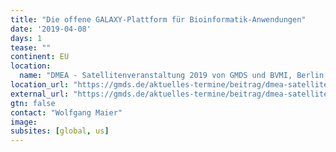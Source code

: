 ```yaml
---
title: "Die offene GALAXY-Plattform für Bioinformatik-Anwendungen"
date: '2019-04-08'
days: 1
tease: ""
continent: EU
location:
  name: "DMEA - Satellitenveranstaltung 2019 von GMDS und BVMI, Berlin, Germany"
location_url: "https://gmds.de/aktuelles-termine/beitrag/dmea-satellitenveranstaltung-2019-von-gmds-und-bvmi-bis-2018-conhit-satellitenveranstaltung/"
external_url: "https://gmds.de/aktuelles-termine/beitrag/dmea-satellitenveranstaltung-2019-von-gmds-und-bvmi-bis-2018-conhit-satellitenveranstaltung/"
gtn: false
contact: "Wolfgang Maier"
image: 
subsites: [global, us]
---
```

